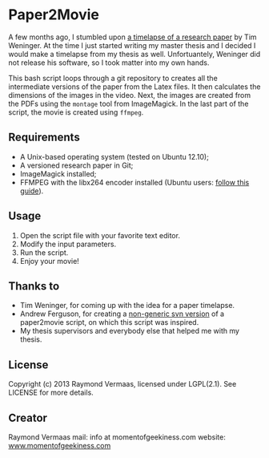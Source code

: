 Paper2Movie
===========
A few months ago, I stumbled upon [a timelapse of a research paper](http://youtu.be/hNENiG7LAnc) by Tim Weninger. 
At the time I just started writing my master thesis and I decided I would make a timelapse from my thesis as well. 
Unfortuantely, Weninger did not release his software, so I took matter into my own hands.

This bash script loops through a git repository to creates all the intermediate versions of the paper from the Latex files.
It then calculates the dimensions of the images in the video.
Next, the images are created from the PDFs using the `montage` tool from ImageMagick.
In the last part of the script, the movie is created using `ffmpeg`.

Requirements
------------
* A Unix-based operating system (tested on Ubuntu 12.10);
* A versioned research paper in Git;
* ImageMagick installed;
* FFMPEG with the libx264 encoder installed (Ubuntu users: [follow this guide](https://ffmpeg.org/trac/ffmpeg/wiki/UbuntuCompilationGuide)).

Usage
-----
1. Open the script file with your favorite text editor.
2. Modify the input parameters.
3. Run the script.
4. Enjoy your movie!

Thanks to
---------
* Tim Weninger, for coming up with the idea for a paper timelapse.
* Andrew Ferguson, for creating a [non-generic svn version](https://github.com/adferguson/paper-movies) of a paper2movie script, on which this script was inspired.
* My thesis supervisors and everybody else that helped me with my thesis.

License
-------
Copyright (c) 2013 Raymond Vermaas, licensed under LGPL(2.1). See LICENSE for more details.

Creator
-------
Raymond Vermaas
mail: info at momentofgeekiness.com
website: www.momentofgeekiness.com
